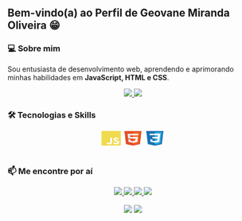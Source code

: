 ## Bem-vindo(a) ao Perfil de Geovane Miranda Oliveira 😁

### 💻 Sobre mim
Sou entusiasta de desenvolvimento web, aprendendo e aprimorando minhas habilidades em **JavaScript, HTML e CSS**.  

<div align="center">
  <!-- GitHub Stats -->
  <a href="https://github.com/GeovaneMirandaOliveira">
    <img height="180em" src="https://github-readme-stats.vercel.app/api?username=GeovaneMirandaOliveira&show_icons=true&theme=tokyonight&include_all_commits=true&count_private=true"/>
    <img height="180em" src="https://github-readme-stats.vercel.app/api/top-langs/?username=GeovaneMirandaOliveira&layout=compact&langs_count=6&theme=tokyonight"/>
  </a>
</div>

### 🛠️ Tecnologias e Skills
<div align="center">
  <img align="center" alt="JavaScript" height="30" width="40" src="https://raw.githubusercontent.com/devicons/devicon/master/icons/javascript/javascript-plain.svg">
  <img align="center" alt="HTML" height="30" width="40" src="https://raw.githubusercontent.com/devicons/devicon/master/icons/html5/html5-original.svg">
  <img align="center" alt="CSS" height="30" width="40" src="https://raw.githubusercontent.com/devicons/devicon/master/icons/css3/css3-original.svg">
</div>

<br>

### 📫 Me encontre por aí
<div align="center">
  <a href="https://www.instagram.com/geovane.oliveira212/" target="_blank">
    <img src="https://img.shields.io/badge/-Instagram-%23E4405F?style=for-the-badge&logo=instagram&logoColor=white">
  </a>
  <a href="https://discord.gg/Miranda212#7072" target="_blank">
    <img src="https://img.shields.io/badge/Discord-7289DA?style=for-the-badge&logo=discord&logoColor=white">
  </a> 
  <a href="mailto:geovane.oliveira212@gmail.com">
    <img src="https://img.shields.io/badge/-Gmail-%23333?style=for-the-badge&logo=gmail&logoColor=white">
  </a>
  <a href="https://www.linkedin.com/in/geovane-miranda-oliveira-b71b03192/" target="_blank">
    <img src="https://img.shields.io/badge/-LinkedIn-%230077B5?style=for-the-badge&logo=linkedin&logoColor=white">
  </a> 
</div>

<br>

<div align="center">
  <img src="https://github-readme-stats.vercel.app/api?username=GeovaneMirandaOliveira&show_icons=true&theme=tokyonight" height="180em"/>
  <img src="https://github-readme-streak-stats.herokuapp.com/?user=GeovaneMirandaOliveira&theme=tokyonight" height="180em"/>
</div>
